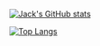 [![Jack's GitHub stats](https://github-readme-stats.vercel.app/api?username=Jacklau1216&theme=great-gatsby&show_icons=true)](https://github.com/Jacklau1216/github-readme-stats)

[![Top Langs](https://github-readme-stats.vercel.app/api/top-langs/?username=Jacklau1216)](https://github.com/Jacklau1216/github-readme-stats)
